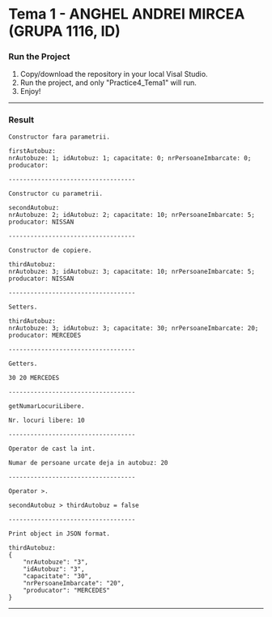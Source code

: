 # Tema 1 - ANGHEL ANDREI MIRCEA (GRUPA 1116, ID)

### Run the Project

1. Copy/download the repository in your local Visal Studio.
2. Run the project, and only "Practice4_Tema1" will run.
3. Enjoy!

---

### Result

```
Constructor fara parametrii.

firstAutobuz:
nrAutobuze: 1; idAutobuz: 1; capacitate: 0; nrPersoaneImbarcate: 0; producator:

-----------------------------------

Constructor cu parametrii.

secondAutobuz:
nrAutobuze: 2; idAutobuz: 2; capacitate: 10; nrPersoaneImbarcate: 5; producator: NISSAN

-----------------------------------

Constructor de copiere.

thirdAutobuz:
nrAutobuze: 3; idAutobuz: 3; capacitate: 10; nrPersoaneImbarcate: 5; producator: NISSAN

-----------------------------------

Setters.

thirdAutobuz:
nrAutobuze: 3; idAutobuz: 3; capacitate: 30; nrPersoaneImbarcate: 20; producator: MERCEDES

-----------------------------------

Getters.

30 20 MERCEDES

-----------------------------------

getNumarLocuriLibere.

Nr. locuri libere: 10

-----------------------------------

Operator de cast la int.

Numar de persoane urcate deja in autobuz: 20

-----------------------------------

Operator >.

secondAutobuz > thirdAutobuz = false

-----------------------------------

Print object in JSON format.

thirdAutobuz:
{
    "nrAutobuze": "3",
    "idAutobuz": "3",
    "capacitate": "30",
    "nrPersoaneImbarcate": "20",
    "producator": "MERCEDES"
}
```

---